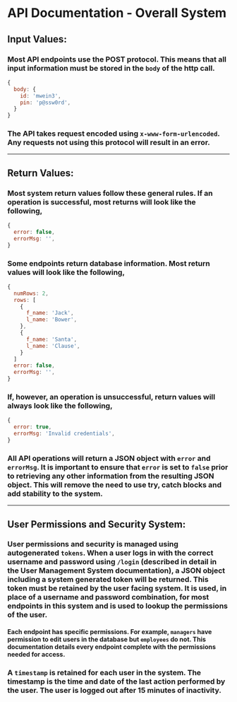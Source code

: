# API Documentation - Overall System

## **Input Values**:

### Most API endpoints use the POST protocol. This means that all input information must be stored in the ```body``` of the http call.
```javascript
{
  body: {
    id: 'mwein3',
    pin: 'p@ssw0rd',
  }
}
```

### The API takes request encoded using ```x-www-form-urlencoded```. Any requests not using this protocol will result in an error.


---

## **Return Values**:

### Most system return values follow these general rules. If an operation is successful, most returns will look like the following,
```javascript
{
  error: false,
  errorMsg: '',
}
```

### Some endpoints return database information. Most return values will look like the following,
```javascript
{
  numRows: 2,
  rows: [
    {
      f_name: 'Jack',
      l_name: 'Bower',
    },
    {
      f_name: 'Santa',
      l_name: 'Clause',
    }
  ]
  error: false,
  errorMsg: '',
}
```

### If, however, an operation is unsuccessful, return values will always look like the following,
```javascript
{
  error: true,
  errorMsg: 'Invalid credentials',
}
```

### All API operations will return a JSON object with ```error``` and ```errorMsg```. It is important to ensure that ```error``` is set to ```false``` prior to retrieving any other information from the resulting JSON object. This will remove the need to use try, catch blocks and add stability to the system.

---

## **User Permissions and Security System**:

### User permissions and security is managed using autogenerated ```tokens```. When a user logs in with the correct username and password using ```/login``` (described in detail in the User Management System documentation), a JSON object including a system generated token will be returned. This token must be retained by the user facing system. It is used, in place of a username and password combination, for most endpoints in this system and is used to lookup the permissions of the user.

#### Each endpoint has specific permissions. For example, ```managers``` have permission to edit users in the database but ```employees``` do not. This documentation details every endpoint complete with the permissions needed for access.

### A ```timestamp``` is retained for each user in the system. The timestamp is the time and date of the last action performed by the user. The user is logged out after 15 minutes of inactivity.